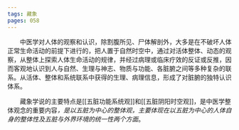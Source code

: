```yaml
---
tags: 藏象
pages: 058
---
```

&emsp;&emsp;中医学对人体的观察和认识，除割腹所见、尸体解剖外，大多是在不破坏人体正常生命活动的前提下进行的，把人置于自然时空中，通过对活体整体、动态的观察，从整体上探索人体生命活动的规律，并经过病理或临床疗效的反证或反推，因而客观地认识到人与自然、生理与神志、物质与功能、各脏腑之间等多种复杂的联系。从活体、整体和系统联系中获得的生理、病理信息，形成了对脏腑的独特认识体系。

&emsp;&emsp;藏象学说的主要特点是[[五脏功能系统观]]和[[五脏阴阳时空观]]，是中医学整体观念的重要内容<dfn>，是以五脏为中心的整体观，主要体现在以五脏为中心的人体自身的整体性及五脏与外界环境的统一性两个方面</dfn>。